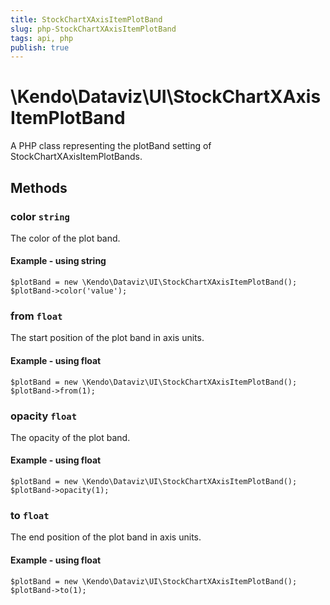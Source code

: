 ```yaml
---
title: StockChartXAxisItemPlotBand
slug: php-StockChartXAxisItemPlotBand
tags: api, php
publish: true
---
```


# \Kendo\Dataviz\UI\StockChartXAxisItemPlotBand

A PHP class representing the plotBand setting of StockChartXAxisItemPlotBands.


## Methods

### color `string`

The color of the plot band.


#### Example - using string
    $plotBand = new \Kendo\Dataviz\UI\StockChartXAxisItemPlotBand();
    $plotBand->color('value');

### from `float`

The start position of the plot band in axis units.


#### Example - using float
    $plotBand = new \Kendo\Dataviz\UI\StockChartXAxisItemPlotBand();
    $plotBand->from(1);

### opacity `float`

The opacity of the plot band.


#### Example - using float
    $plotBand = new \Kendo\Dataviz\UI\StockChartXAxisItemPlotBand();
    $plotBand->opacity(1);

### to `float`

The end position of the plot band in axis units.


#### Example - using float
    $plotBand = new \Kendo\Dataviz\UI\StockChartXAxisItemPlotBand();
    $plotBand->to(1);

